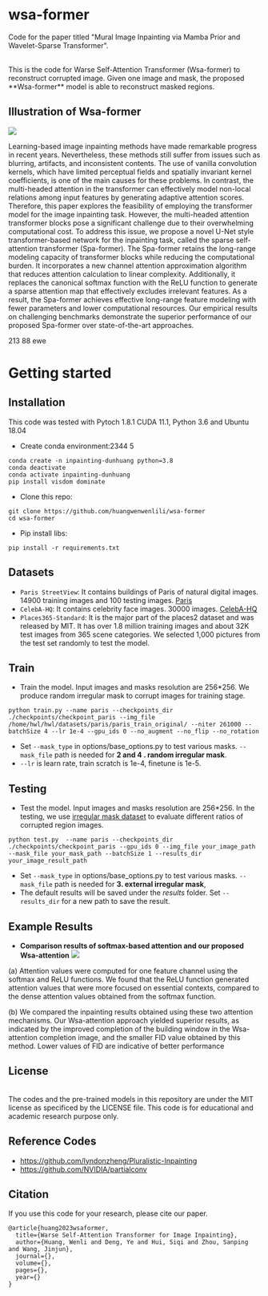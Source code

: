 # wsa-former
Code for the paper titled "Mural Image Inpainting via Mamba Prior and Wavelet-Sparse Transformer".


<br>
This is the code for Warse Self-Attention Transformer (Wsa-former) to reconstruct corrupted image. Given one image and mask, the proposed **Wsa-former** model is able to reconstruct masked regions.

## Illustration of Wsa-former
![](https://github.com/huangwenwenlili/wsa-former/blob/main/images/wsa-former-architecture.png)

Learning-based image inpainting methods have made remarkable progress in recent years. Nevertheless, these methods still suffer from issues such as blurring, artifacts, and inconsistent contents. The use of vanilla convolution kernels, which have limited perceptual fields and spatially invariant kernel coefficients, is one of the main causes for these problems. In contrast, the multi-headed attention in the transformer can effectively model non-local relations among input features by generating adaptive attention scores. Therefore, this paper explores the feasibility of employing the transformer model for the image inpainting task. However, the multi-headed attention transformer blocks pose a significant challenge due to their overwhelming computational cost. To address this issue, we propose a novel U-Net style transformer-based network for the inpainting task, called the sparse self-attention transformer (Spa-former). The Spa-former retains the long-range modeling capacity of transformer blocks while reducing the computational burden. It incorporates a new channel attention approximation algorithm that reduces attention calculation to linear complexity. Additionally, it replaces the canonical softmax function with the ReLU function to generate a sparse attention map that effectively excludes irrelevant features. As a result, the Spa-former achieves effective long-range feature modeling with fewer parameters and lower computational resources. Our empirical results on challenging benchmarks demonstrate the superior performance of our proposed Spa-former over state-of-the-art approaches.

213
88 ewe
# Getting started  
## Installation
This code was tested with Pytoch 1.8.1 CUDA 11.1, Python 3.6 and Ubuntu 18.04
   
- Create conda environment:2344 5

```
conda create -n inpainting-dunhuang python=3.8
conda deactivate
conda activate inpainting-dunhuang 
pip install visdom dominate
```
- Clone this repo:

```
git clone https://github.com/huangwenwenlili/wsa-former
cd wsa-former
```

- Pip install libs:

```
pip install -r requirements.txt
```

## Datasets
- ```Paris StreetView```: It contains buildings of Paris of natural digital images. 14900 training images and 100 testing images. [Paris](https://github.com/pathak22/context-encoder)
- ```CelebA-HQ```: It contains celebrity face images. 30000 images. [CelebA-HQ](https://github.com/switchablenorms/CelebAMask-HQ)
- ```Places365-Standard```: It is the major part of the places2 dataset and was released by MIT. It has over 1.8 million training images and about 32K test images from 365 scene categories. We selected 1,000 pictures from the test set randomly to test the model. 

## Train
- Train the model. Input images and masks resolution are 256*256. We produce random irregular mask to corrupt images for training stage.
```
python train.py --name paris --checkpoints_dir ./checkpoints/checkpoint_paris --img_file /home/hwl/hwl/datasets/paris/paris_train_original/ --niter 261000 --batchSize 4 --lr 1e-4 --gpu_ids 0 --no_augment --no_flip --no_rotation 
```
- Set ```--mask_type``` in options/base_options.py to test various masks. ```--mask_file``` path is needed for **2 and 4 . random irregular mask**.
- ```--lr``` is learn rate, train scratch is 1e-4, finetune is 1e-5.

## Testing

- Test the model. Input images and masks resolution are 256*256. In the testing, we use [irregular mask dataset](https://github.com/NVIDIA/partialconv) to evaluate different ratios of corrupted region images.

```
python test.py  --name paris --checkpoints_dir ./checkpoints/checkpoint_paris --gpu_ids 0 --img_file your_image_path --mask_file your_mask_path --batchSize 1 --results_dir your_image_result_path
```
- Set ```--mask_type``` in options/base_options.py to test various masks. ```--mask_file``` path is needed for **3. external irregular mask**,
- The default results will be saved under the *results* folder. Set ```--results_dir``` for a new path to save the result.


## Example Results
- **Comparison results of softmax-based attention and our proposed Wsa-attention**
![](https://github.com/huangwenwenlili/wsa-former/blob/main/images/wsa-intr.png)

(a) Attention values were computed for one feature channel using the softmax and ReLU functions. We found that the ReLU function generated attention values that were more focused on essential contexts, compared to the dense attention values obtained from the softmax function. 

(b) We compared the inpainting results obtained using these two attention mechanisms. Our Wsa-attention approach yielded superior results, as indicated by the improved completion of the building window in the Wsa-attention completion image, and the smaller FID value obtained by this method. Lower values of FID are indicative of better performance

## License
<br />
The codes and the pre-trained models in this repository are under the MIT license as specificed by the LICENSE file.
This code is for educational and academic research purpose only.

## Reference Codes
- https://github.com/lyndonzheng/Pluralistic-Inpainting
- https://github.com/NVIDIA/partialconv

## Citation

If you use this code for your research, please cite our paper.
```
@article{huang2023wsaformer,
  title={Warse Self-Attention Transformer for Image Inpainting},
  author={Huang, Wenli and Deng, Ye and Hui, Siqi and Zhou, Sanping and Wang, Jinjun},
  journal={},
  volume={},
  pages={},
  year={}
}
```
